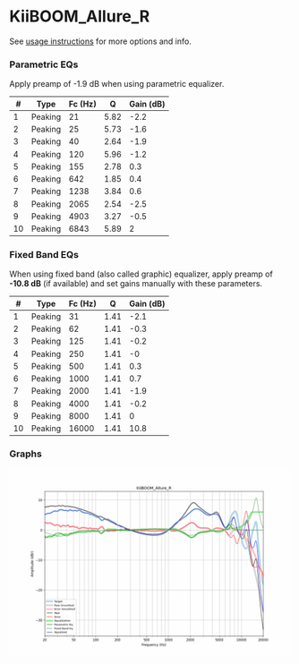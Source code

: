 # KiiBOOM_Allure_R
See [usage instructions](https://github.com/jaakkopasanen/AutoEq#usage) for more options and info.

### Parametric EQs
Apply preamp of -1.9 dB when using parametric equalizer.

|   # | Type    |   Fc (Hz) |    Q |   Gain (dB) |
|-----|---------|-----------|------|-------------|
|   1 | Peaking |        21 | 5.82 |        -2.2 |
|   2 | Peaking |        25 | 5.73 |        -1.6 |
|   3 | Peaking |        40 | 2.64 |        -1.9 |
|   4 | Peaking |       120 | 5.96 |        -1.2 |
|   5 | Peaking |       155 | 2.78 |         0.3 |
|   6 | Peaking |       642 | 1.85 |         0.4 |
|   7 | Peaking |      1238 | 3.84 |         0.6 |
|   8 | Peaking |      2065 | 2.54 |        -2.5 |
|   9 | Peaking |      4903 | 3.27 |        -0.5 |
|  10 | Peaking |      6843 | 5.89 |         2   |

### Fixed Band EQs
When using fixed band (also called graphic) equalizer, apply preamp of **-10.8 dB** (if available) and set gains manually with these parameters.

|   # | Type    |   Fc (Hz) |    Q |   Gain (dB) |
|-----|---------|-----------|------|-------------|
|   1 | Peaking |        31 | 1.41 |        -2.1 |
|   2 | Peaking |        62 | 1.41 |        -0.3 |
|   3 | Peaking |       125 | 1.41 |        -0.2 |
|   4 | Peaking |       250 | 1.41 |        -0   |
|   5 | Peaking |       500 | 1.41 |         0.3 |
|   6 | Peaking |      1000 | 1.41 |         0.7 |
|   7 | Peaking |      2000 | 1.41 |        -1.9 |
|   8 | Peaking |      4000 | 1.41 |        -0.2 |
|   9 | Peaking |      8000 | 1.41 |         0   |
|  10 | Peaking |     16000 | 1.41 |        10.8 |

### Graphs
![](./KiiBOOM_Allure_R.png)

